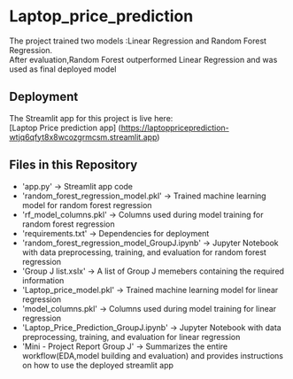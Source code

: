 # Laptop_price_prediction

The project trained two models :Linear Regression and Random Forest Regression.  
After evaluation,Random Forest outperformed Linear Regression and was used as final deployed model

## Deployment

The Streamlit app for this project is live here:  
[Laptop Price prediction app] (https://laptoppriceprediction-wtjq6qfyt8x8wcozgrmcsm.streamlit.app)

## Files in this Repository
- 'app.py' → Streamlit app code  
- 'random_forest_regression_model.pkl' → Trained machine learning model for random forest regression
- 'rf_model_columns.pkl' → Columns used during model training for random forest regression
- 'requirements.txt' → Dependencies for deployment  
- 'random_forest_regression_model_GroupJ.ipynb' → Jupyter Notebook with data preprocessing, training, and evaluation for random forest regression
- 'Group J list.xslx' → A list of Group J memebers containing the required information
- 'Laptop_price_model.pkl' → Trained machine learning model for linear regression
- 'model_columns.pkl' → Columns used during model training for linear regression
- 'Laptop_Price_Prediction_GroupJ.ipynb' → Jupyter Notebook with data preprocessing, training, and evaluation for linear regression
- 'Mini - Project Report Group J' → Summarizes the entire workflow(EDA,model building and evaluation) and provides instructions on how to use the deployed streamlit app
